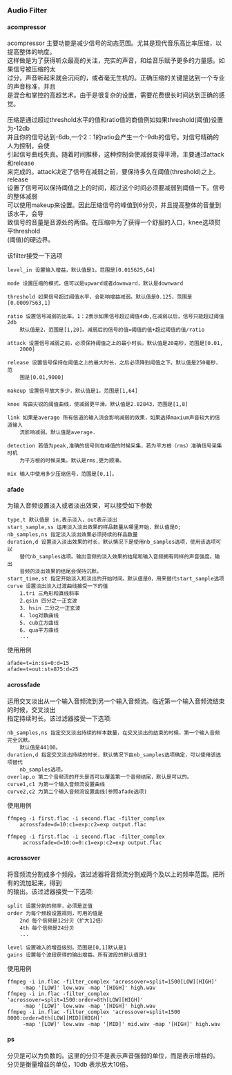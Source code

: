 ### Audio  Filter
#### acompressor
acompressor 主要功能是减少信号的动态范围。尤其是现代音乐高比率压缩，以提高整体的响度。<br>
这样做是为了获得听众最高的关注，充实的声音，和给音乐赋予更多的力量感。如果信号被压缩的太<br>
过分，声音听起来就会沉闷的，或者毫无生机的。正确压缩的关键是达到一个专业的声音标准，并且<br>
是混合和掌控的高超艺术。由于是很复杂的设置，需要花费很长时间达到正确的感觉。<br>
<br>
压缩是通过超过threshold水平的值和ratio值的商值例如如果threshold(阈值)设置为-12db<br>
并且你的信号达到-6db,一个2：1的ratio会产生一个-9db的信号。对信号精确的人为控制，会使<br>
引起信号曲线失真。随着时间推移，这种控制会使减弱变得平滑，主要通过attack和release<br>
来完成的。attack决定了信号在减弱之前，要保持多久在阈值(threshold)之上。release<br>
设置了信号可以保持阈值之上的时间，超过这个时间必须要减弱到阈值一下。信号的整体减弱<br>
可以使用makeup来设置。因此压缩信号的峰值到6分贝，并且提高整体的音量到该水平，会导<br>
致信号的音量是音源处的两倍。在压缩中为了获得一个舒服的入口，knee选项熨平threshold<br>
(阈值)的硬边界。<br>
<br>
该filter接受一下选项<br>
```text
level_in 设置输入增益，默认值是1，范围是[0.015625,64]

mode 设置压缩的模式，值可以是upward或者downward，默认是downward

threshold 如果信号超过阈值水平，会影响增益减弱。默认值是0.125，范围是[0.00097563,1]

ratio 设置信号减弱的比率。1：2表示如果信号超过阈值4db,在减弱以后，信号只能超过阈值2db
    默认值是2，范围是[1,20]。减弱后的信号的值=阈值的值+超过阈值的值/ratio

attack 设置信号减弱之前，必须保持阈值之上的最小时长。默认值是20毫秒，范围是[0.01,
    2000]

release 设置信号保持在阈值之上的最大时长，之后必须降到阈值之下。默认值是250毫秒，范
    围是[0.01,9000]

makeup 设置信号放大多少，默认值是1，范围是[1,64]

knee 弯曲尖锐的阈值曲线，使减弱更平滑。默认值是2.82843，范围是[1,8]

link 如果是average 所有信道的输入流会影响减弱的效果，如果选择maxium声音较大的信道输入
    流影响减弱。默认值是average.

detection 若值为peak,准确的信号则在峰值的时候采集，若为平方根（rms）准确信号采集时机
    为平方根的时候采集。默认是rms,更为顺滑。

mix 输入中使用多少压缩信号，范围是[0,1]。
```    
#### afade
为输入音频设置淡入或者淡出效果，可以接受如下参数
```text
type,t 默认值是 in.表示淡入，out表示淡出
start_sample,ss 运用淡入淡出效果的样品数量从哪里开始，默认值是0;
nb_samples,ns 指定淡入淡出效果必须持续的样品数量
duration,d 设置淡入淡出效果的时长，默认情况下是使用nb_samples选项，使用该选项可以
    替代nb_samples选项。输出音频的淡入效果的结尾和输入音频拥有同样的声音强度。输出
    音频的淡出效果的结尾会保持沉默。
start_time,st 指定开始淡入和淡出的开始时间。默认值是0，用来替代start_sample选项
curve 设置淡出淡入过渡曲线接受一下的值
    1.tri 三角形和直线斜率
    2.qsin 四分之一正玄波
    3. hsin 二分之一正玄波
    4. log对数曲线
    5. cub立方曲线
    6. qua平方曲线
    ...
```
使用用例
```text
afade=t=in:ss=0:d=15
afade=t=out:st=875:d=25
```
#### acrossfade
运用交叉淡出从一个输入音频流到另一个输入音频流。临近第一个输入音频流结束的时候，交叉淡出<br>
指定持续时长。该过滤器接受一下选项:<br>
```text
nb_samples,ns 指定交叉淡出持续的样本数量，在交叉淡出的结束的时候，第一个输入音频完全沉默。
    默认值是44100。
duration,d 指定交叉淡出持续的时长，默认情况下由nb_samples选项确定，可以使用该选项替代
    nb_samples选项。
overlap,o 第二个音频流的开头是否可以覆盖第一个音频结尾，默认是可以的。
curve1,c1 为第一个输入音频流设置曲线
curve2,c2 为第二个输入音频流设置曲线(参照afade选项)
```
使用用例
```text
ffmpeg -i first.flac -i second.flac -filter_complex 
    acrossfade=d=10:c1=exp:c2=exp output.flac

ffmpeg -i first.flac -i second.flac -filter_complex
     acrossfade=d=10:o=0:c1=exp:c2=exp output.flac
```

#### acrossover
将音频流分割成多个频段。该过滤器将音频流分割成两个及以上的频率范围。把所有的流加起来，得到<br>
的输出。该过滤器接受一下选项:
```text
split 设置分割的频率，必须是正值
order 为每个频段设置规则，可用的值是
    2nd 每个信频是12分贝（扩大12倍）
    4th 每个信频是24分贝
    ...

level 设置输入的增益级别。范围是[0,1]默认是1
gains 设置每个波段获得的输出增益。所有波段的默认值是1
```
使用用例
```text
ffmpeg -i in.flac -filter_complex 'acrossover=split=1500[LOW][HIGH]'
     -map '[LOW]' low.wav -map '[HIGH]' high.wav
ffmpeg -i in.flac -filter_complex 'acrossover=split=1500:order=8th[LOW][HIGH]'
     -map '[LOW]' low.wav -map '[HIGH]' high.wav
ffmpeg -i in.flac -filter_complex 'acrossover=split=1500 8000:order=8th[LOW][MID][HIGH]'
     -map '[LOW]' low.wav -map '[MID]' mid.wav -map '[HIGH]' high.wav
```
#### ps
分贝是可以为负数的。这里的分贝不是表示声音强弱的单位，而是表示增益的。
分贝是衡量增益的单位，10db 表示放大10倍。